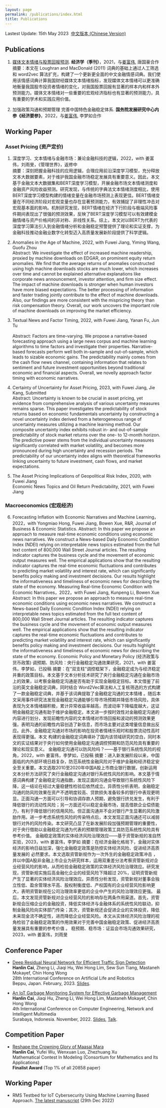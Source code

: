 ```yaml
---
layout: page
permalink: /publications/index.html
title: Publications
---
```


Lastest Update: 15th May 2023&nbsp;  [中文版本 (Chinese Version)](https://caihanlin.com/publications-zh/)

## Publications
1. [媒体文本情绪与股票回报预测](https://t.cnki.net/kcms/detail?v=hf1FnM8jOFnngK7QIKoy6pFsjExvBm_W02VmJbIt77qiGISHkEXPLXcEeXpM4q_Zd_HzFBCytPW41vVjw4jfkPOSWLAmL62JWos1Xc7_sfdMCMgAvFGicw==&uniplatform=NZKPT). **经济学（季刊）**，2021，与[姜富伟](https://fuweijiang.weebly.com/), 唐国豪合作<br>
摘要：本文在 Loughran and MacDonald (2011) 词典的基础上通过人工筛选和 word2vec 算法扩充，构建了一个更新更全面的中文金融情感词典。我们使用该情感词典计算我国财经媒体文本情绪指标，发现媒体文本情绪可以更准确地衡量我国股市投资者情绪的变化，对我国股票回报有显著的样本内和样本外预测能力。媒体文本情绪对一些重要的宏观经济指标也有显著的预测能力，具有重要的学术和实践应用价值。

1. 加强政策沟通和预期管理 完善中国特色金融稳定体系. **国务院发展研究中心内参《经济要参》**，2022，与[姜富伟](https://fuweijiang.weebly.com/), 李梦如合作

## Working Paper
### Asset Pricing (资产定价)
1. 深度学习、文本情绪与金融市场：兼论金融科技的逻辑，2022，with 姜富伟，刘雨旻，《管理世界》，返修中<br>
摘要：深刻把握金融科技的应用逻辑，合理应用前沿深度学习模型，充分释放文本大数据要素，对于维护我国金融市场稳定发展具有重要意义。因此，本文基于金融文本大数据集和BERT深度学习模型，开展金融市场文本情绪测度和金融资产风险收益预测。研究发现，与传统的字典法文本情绪测度相比，使用BERT深度学习模型构建的情绪变量在金融市场预测上表现更佳。BERT情绪变量在不同经济阶段对宏观变量也存在显著预测能力，有效捕捉了非理性冲击对宏观基本面的影响。机制研究发现，BERT情绪在经济下行阶段与极端风险事件期间表现出了很强的预测效果，反映了BERT深度学习模型可以有效建模金融情绪与资产价格间的非对称、非线性关系。综上，本文对以BERT为代表的深度学习算法引入到金融情绪分析和金融稳定预警提供了理论和实证支撑，为金融科技推动金融业数字化转型迈入高质量发展新阶段提供了科学逻辑。

2. Anomalies in the Age of Machine, 2022, with Fuwei Jiang, Yiming Wang, Guofu Zhou<br>
Abstract: We investigate the effect of increased machine readership, proxied by machine downloads on EDGAR, on prominent equity return anomalies. We find that the average returns of anomalies constructed using high machine downloads stocks are much lower, which increases over time and cannot be explained alternative explanations like corporate news announcement, investor attention, and firm size effect. The impact of machine downloads is stronger when human investors have more biased expectations. The better processing of information and faster trading jointly contribute to the effect of machine downloads. Also, our findings are more consistent with the mispricing theory than risk compensation theory. Overall, our work uncovers the important role of machine downloads on improving the market efficiency.

3. Textual News and Factor Timing, 2022, with Fuwei Jiang, Yanan Fu, Jun Tu<br>
<br>Abstract: Factors are time-varying. We propose a narrative-based forecasting approach using a large news corpus and machine learning algorithms to time factors and investigate their properties. Narrative-based forecasts perform well both in-sample and out-of-sample, which leads to sizable economic gains. The predictability mainly comes from the cash flow news channel, containing information that relates to sentiment and future investment opportunities beyond traditional economic and financial aspects. Overall, we novelly approach factor timing with economic narratives.

4. Certainty of Uncertainty for Asset Pricing, 2023, with Fuwei Jiang, Jie Kang, Submitted<br>
Abstract: Uncertainty is known to be crucial in asset pricing, yet evidence from comprehensive analysis of various uncertainty measures remains sparse. This paper investigates the predictability of stock returns based on economic fundamentals uncertainty by constructing a novel uncertainty index derived from a heterogeneous range of uncertainty measures utilizing a machine learning method. Our composite uncertainty index exhibits robust in- and out-of-sample predictability of stock market returns over the one- to 12-month horizon. The predictive power stems from the individual uncertainty measures significantly correlated with market volatility, and becomes more pronounced during high uncertainty and recession periods. The predictability of our uncertainty index aligns with theoretical frameworks linking uncertainty to future investment, cash flows, and market expectations.

5. The Asset Pricing Implications of Geopolitical Risk Index, 2020, with Fuwei Jiang <br>
Economic News Topics and Oil Return Predictability, 2021, with Fuwei Jiang 

### Macroeconomics (宏观经济)
6. Forecasting Inflation with Economic Narratives and Machine Learning，2022，with Yongmiao Hong, Fuwei Jiang,  Bowen Xue, R&R, Journal of Business & Economic Statistics. 
Abstract: In this paper we propose an approach to measure real-time economic conditions using economic news narratives. We construct a News-based Daily Economic Condition Index (NDEI) relying on interpretable news topics estimated from the full text content of 800,000 Wall Street Journal articles. The resulting indicator captures the business cycle and the movement of economic output measures well. The empirical applications show that the resulting indicator captures the real-time economic fluctuations and contributes to predicting market volatility and interest rate, which can significantly benefits policy making and investment decisions. Our results highlight the informativeness and timeliness of economic news for describing the state of the economy.
Measuring Real-time Economic Condition with Economic Narratives，2022，with Fuwei Jiang, Kunpeng Li, Bowen Xue  
Abstract: In this paper we propose an approach to measure real-time economic conditions using economic news narratives. We construct a News-based Daily Economic Condition Index (NDEI) relying on interpretable news topics estimated from the full text content of 800,000 Wall Street Journal articles. The resulting indicator captures the business cycle and the movement of economic output measures well. The empirical applications show that the resulting indicator captures the real-time economic fluctuations and contributes to predicting market volatility and interest rate, which can significantly benefits policy making and investment decisions. Our results highlight the informativeness and timeliness of economic news for describing the state of the economy.
Economic Policy and Monetary Policy (经济政策与货币政策)
调预期、防风险：央行金融稳定沟通效果研究，2021，with 姜富伟，李梦如，已投稿
摘要：在“双支柱”调控框架下，金融稳定成为与经济稳定并重的政策目标。本文基于文本分析技术研究了央行金融稳定沟通在金融市场上的效果，以考察金融稳定沟通是否有助于实现金融稳定目标。本文借鉴了前沿的英文金融稳定词典，同时结合 Word2Vec算法和人工复核筛选的方式构建了一款金融稳定词典，并基于该词典提取了金融稳定沟通的文本情绪 。随后本文采用事件研究法发现金融稳定沟通能够引导市场预期并降低市场风险，具体表现为文本情绪越积极，累计异常收益率越高，而波动率下降幅度越大，这证明金融稳定沟通有助于维护金融稳定。本文进一步按时效性对金融稳定沟通的内容进行划分，发现前瞻性内容的文本情绪对市场回报和波动的预测效果更强，表明沟通的前瞻性内容创造了新信息，而市场主要对这类增量信息做出反应。此外，金融稳定沟通对市场的影响在投资者情绪乐观时和股票流动性高时表现得更强。本文 构建的金融稳定词典填补了国内该领域研究的空白，同时本文的实证结果对于央行如何使用金融稳定沟通调控预期和防范风险具有重要的理论和现实意义。 
金融稳定沟通可以防风险吗？——基于银行系统性风险的视角，2022，with 姜富伟，李梦如，已投稿
摘要：进入新发展阶段以来，中国面临的内外部环境日趋复杂，防范系统性金融风险对于维护金融和经济稳定安全至关重要。本文选取2010至2020年中国A股上市商业银行数据，创新运用文本分析方法研究了央行金融稳定沟通对银行系统性风险的影响。本文基于情感词典构建了金融稳定沟通指数，发现正面的沟通会导致银行系统性风险下降，这一结论在经过大量稳健性检验后依然成立。异质性分析表明，金融稳定沟通的防风险效果在资产不透明度较高、贷款损失准备较多的银行中表现更明显。正面沟通一方面可以引导和协调存款人预期，避免银行挤兑发生，有利于降低银行的流动性风险；另一方面还可以稳定金融市场，提高借款企业偿债能力，有利于降低银行的信用风险。但正面沟通并不会对银行产生显著的风险激励作用。进一步考虑系统性风险的传染特点后，本文发现正面沟通还可以减弱银行对外的风险传染。本文研究凸显了在新发展阶段加强预期管理的重要性，对于央行借助以金融稳定沟通为代表的预期管理政策工具防范系统性风险具有参考价值。
金融稳定政策的实体经济风险治理效应——基于资管新规的准自然实验，2023，with 姜富伟，李梦如
摘要：在经济金融化格局下，金融对实体经济的影响日益加深，强化金融稳定政策是防控实体经济风险、促进经济高质量发展的 必然要求。本文选取资管新规作为一次外生的金融稳定政策冲击 ，并以中国A股非金融上市企业为研究样本，运用双重差分法考察资管新规对企业经营风险的影响，从而检验金融稳定政策的实体经济风险治理效应。研究发现，资管新规实施后高金融化企业的经营风险下降超过 20%，证明资管新规产生了显著的实体经济风险治理效应。异质性分析发现，资管新规对董事会独立性低、盈余管理水平高、股权制衡度低、产权国有的企业经营风险影响更大，表明资管新规在公司治理效率更低的企业中产生的风险治理效应更强。 最后，本文发现资管新规对企业经营风险的影响存在两条作用渠道。首先，资管新规会压缩企业的金融投资，降低实体经济与金融体系的系统性风险联动，抑制金融风险向实体部门传染；其次，资管新规还会促进企业的实体投资，降低未来现金流不确定性，进而降低企业经营风险。本文从实体经济风险治理的视角检验了金融稳定政策的作用效果对于完善中国金融稳定政策、促进经济高质量发展具有重要的参考价值 。
稳预期、稳市场：证监会市场沟通效果研究，2023，with 姜富伟，刘雨旻

## Conference Paper

- [Deep Residual Neural Network for Efficient Traffic Sign Detection](https://caihanlin.com/mypaper/202302ICAROB.pdf)<br>**Hanlin Cai**, Zheng Li, Jiaqi Hu, Wei Hong Lim, Sew Sun Tiang, Mastaneh Mokayef, Chin Hong Wong<br>28th International Conference on Artificial Life and Robotics<br>Beppu, Japan. February, 2023. [Slides](https://caihanlin.com/mypaper/slides/2023-ICAROB-Pre.pdf).

- [An IoT Garbage Monitoring System for Effective Garbage Management](https://caihanlin.com/mypaper/202208cenim.pdf)<br>**Hanlin Cai**, Jiaqi Hu, Zheng Li, Wei Hong Lim, Mastaneh Mokayef, Chin Hong Wong<br>4th International Conference on Computer Engineering, Network and Intelligent Multimedia<br>Surabaya, Indonesia. November, 2022. [Slides](https://caihanlin.com/mypaper/slides/2022-CENIM-Pre-v2.pdf), [Talk](https://youtu.be/-XIMa5-SaTk/).

## Competition Paper

- [Reshape the Crowning Glory of Maasai Mara](https://caihanlin.com/mypaper/modeling/202302COMAP.pdf)<br>**Hanlin Cai**, Yufei Wu, Wenxuan Luo, Zhezhuang Xu<br>Mathematical Contest In Modeling (Consortium for Mathematics and Its Applications)<br>**Finalist Award** (Top 1% of all 20858 paper)

## Working Paper

- RMS Testbed for IoT Cybersecurity Using Machine Learning Based Approach. [The latest manuscript](https://caihanlin.com/mypaper/202210camb.pdf) (29th Dec 2022)
